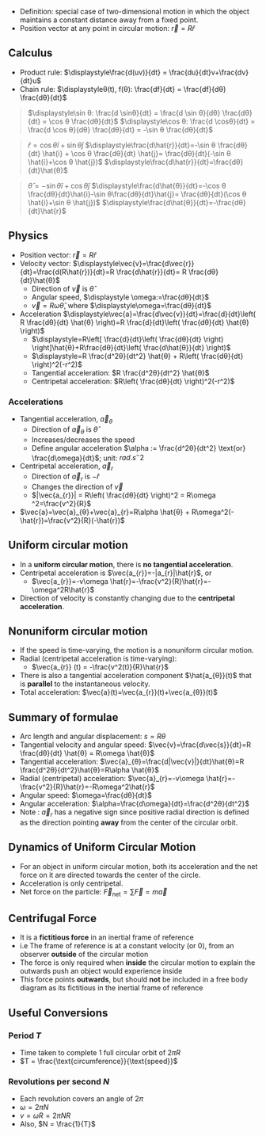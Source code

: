 - Definition: special case of two-dimensional motion in which the object maintains a constant distance away from a fixed point.
- Position vector at any point in circular motion: $\vec{r}=R\hat{r}$
## Calculus
- Product rule: $\displaystyle\frac{d(uv)}{dt} = \frac{du}{dt}v+\frac{dv}{dt}u$
- Chain rule: $\displaystyleθ(t), f(θ): \frac{df}{dt} = \frac{df}{dθ} \frac{dθ}{dt}$
> $\displaystyle\sin θ:  \frac{d \sinθ}{dt} = \frac{d \sin θ}{dθ} \frac{dθ}{dt} = \cos θ \frac{dθ}{dt}$
> $\displaystyle\cos θ:  \frac{d \cosθ}{dt} = \frac{d \cos θ}{dθ} \frac{dθ}{dt} = -\sin θ \frac{dθ}{dt}$

> $\displaystyle\hat{r}=\cos θ \hat{i}+\sin θ \hat{j}$
> $\displaystyle\frac{d\hat{r}}{dt}=-\sin θ \frac{dθ}{dt} \hat{i} + \cos θ \frac{dθ}{dt} \hat{j}= \frac{dθ}{dt}(-\sin θ \hat{i}+\cos θ \hat{j})$
> $\displaystyle\frac{d\hat{r}}{dt}=\frac{dθ}{dt}\hat{θ}$

> $\displaystyle\hat{θ} = -\sin θ \hat{i}+\cos θ \hat{j}$
> $\displaystyle\frac{d\hat{θ}}{dt}=-\cos θ \frac{dθ}{dt}\hat{i}-\sin θ\frac{dθ}{dt}\hat{j}= \frac{dθ}{dt}(\cos θ \hat{i}+\sin θ \hat{j})$
> $\displaystyle\frac{d\hat{θ}}{dt}=-\frac{dθ}{dt}\hat{r}$

## Physics
- Position vector: $\vec{r} = R\hat{r}$
- Velocity vector: $\displaystyle\vec{v}=\frac{d\vec{r}}{dt}=\frac{d(R\hat{r})}{dt}=R \frac{d\hat{r}}{dt}= R \frac{dθ}{dt}\hat{θ}$
	- Direction of $\vec{v}$ is $\hat{θ}$
	- Angular speed, $\displaystyle \omega:=\frac{dθ}{dt}$
	- $\vec{v}=R\omega \hat{θ}$, where $\displaystyle\omega=\frac{dθ}{dt}$
- Acceleration $\displaystyle\vec{a}=\frac{d\vec{v}}{dt}=\frac{d}{dt}\left( R \frac{dθ}{dt} \hat{θ} \right)=R \frac{d}{dt}\left( \frac{dθ}{dt} \hat{θ} \right)$
	- $\displaystyle=R\left[ \frac{d}{dt}\left( \frac{dθ}{dt} \right) \right]\hat{θ}+R\frac{dθ}{dt}\left( \frac{d\hat{θ}}{dt} \right)$
	- $\displaystyle=R \frac{d^2θ}{dt^2} \hat{θ} + R\left( \frac{dθ}{dt} \right)^2(-r^2)$
	- Tangential acceleration: $R \frac{d^2θ}{dt^2} \hat{θ}$
	- Centripetal acceleration: $R\left( \frac{dθ}{dt} \right)^2(-r^2)$

### Accelerations
- Tangential acceleration, $\vec{a}_{θ}$
	- Direction of $\vec{a}_{θ}$ is $\hat{θ}$
	- Increases/decreases the speed
	- Define angular acceleration $\alpha := \frac{d^2θ}{dt^2} \text{or} \frac{d\omega}{dt}$; unit: $rad.s^-2$
- Centripetal acceleration, $\vec{a}_{r}$
	- Direction of $\vec{a}_{r}$ is $-\hat{r}$
	- Changes the direction of $\vec{v}$
	- $|\vec{a_{r}}| = R\left( \frac{dθ}{dt} \right)^2 = R\omega ^2=\frac{v^2}{R}$
- $\vec{a}=\vec{a}_{θ}+\vec{a}_{r}=R\alpha \hat{θ} + R\omega^2(-\hat{r})=\frac{v^2}{R}(-\hat{r})$

## Uniform circular motion
- In a **uniform circular motion**, there is **no tangential acceleration**.
- Centripetal acceleration is $\vec{a_{r}}=-|a_{r}|\hat{r}$, or
	- $\vec{a_{r}}=-v\omega \hat{r}=-\frac{v^2}{R}\hat{r}=-\omega^2R\hat{r}$
- Direction of velocity is constantly changing due to the **centripetal acceleration**.
## Nonuniform circular motion
- If the speed is time-varying, the motion is a nonuniform circular motion.
- Radial (centripetal acceleration is time-varying):
	- $\vec{a_{r}} (t) = -\frac{v^2(t)}{R}\hat{r}$
- There is also a tangential acceleration component $\hat{a_{θ}}(t)$ that is **parallel** to the instantaneous velocity.
- Total acceleration:  $\vec{a}(t)=\vec{a_{r}}(t)+\vec{a_{θ}}(t)$
## Summary of formulae
- Arc length and angular displacement: $s = Rθ$
- Tangential velocity and angular speed: $\vec{v}=\frac{d\vec{s}}{dt}=R \frac{dθ}{dt} \hat{θ} = R\omega \hat{θ}$
- Tangential acceleration: $\vec{a}_{θ}=\frac{d|\vec{v}|}{dt}\hat{θ}=R \frac{d^2θ}{dt^2}\hat{θ}=R\alpha \hat{θ}$
- Radial (centripetal) acceleration: $\vec{a}_{r}=-v\omega \hat{r}=-\frac{v^2}{R}\hat{r}=-R\omega^2\hat{r}$
- Angular speed: $\omega=\frac{dθ}{dt}$
- Angular acceleration: $\alpha=\frac{d\omega}{dt}=\frac{d^2θ}{dt^2}$
- Note : $\vec{a}_{r}$ has a negative sign since positive radial direction is defined as the direction pointing **away** from the center of the circular orbit.
## Dynamics of Uniform Circular Motion
- For an object in uniform circular motion, both its acceleration and the net force on it are directed towards the center of the circle.
- Acceleration is only centripetal.
- Net force on the particle: $\vec{F}_{\text{net}} = \sum \vec{F} = m\vec{a}$
## Centrifugal Force
- It is a **fictitious force** in an inertial frame of reference
- i.e The frame of reference is at a constant velocity (or $0$), from an observer **outside** of the circular motion
- The force is only required when **inside** the circular motion to explain the outwards push an object would experience inside
- This force points **outwards**, but should **not** be included in a free body diagram as its fictitious in the inertial frame of reference
## Useful Conversions
### Period $T$
- Time taken to complete 1 full circular orbit of $2\pi R$
- $T = \frac{\text{circumference}}{\text{speed}}$
### Revolutions per second $N$
- Each revolution covers an angle of $2\pi$
- $\omega = 2\pi N$
- $v = \omega R = 2\pi NR$
- Also, $N = \frac{1}{T}$